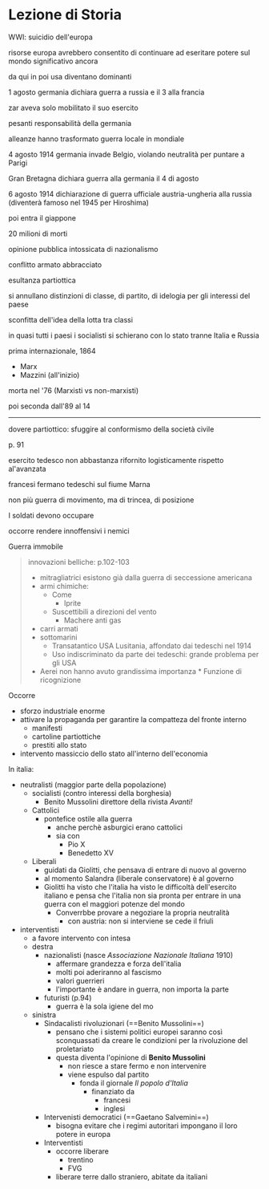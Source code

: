 # Lezione di Storia

WWI: suicidio dell'europa

risorse europa avrebbero consentito di continuare ad eseritare potere sul mondo significativo ancora

da qui in poi usa diventano dominanti

1 agosto germania dichiara guerra a russia e il 3 alla francia

zar aveva solo mobilitato il suo esercito

pesanti responsabilità della germania

alleanze hanno trasformato guerra locale in mondiale

4 agosto 1914 germania invade Belgio, violando neutralità per puntare a Parigi

Gran Bretagna dichiara guerra alla germania il 4 di agosto


6 agosto 1914 dichiarazione di guerra ufficiale austria-ungheria alla russia (diventerà famoso nel 1945 per Hiroshima)

poi entra il giappone


20 milioni di morti

opinione pubblica intossicata di nazionalismo

conflitto armato abbracciato

esultanza partiottica

si annullano distinzioni di classe, di partito, di idelogia per gli interessi del paese

sconfitta dell'idea della lotta tra classi


in quasi tutti i paesi 
 i socialisti si schierano con lo stato
tranne Italia e Russia

prima internazionale, 1864
* Marx
* Mazzini (all'inizio)

morta nel '76 (Marxisti vs non-marxisti)

poi seconda dall'89 al 14


---


dovere partiottico: sfuggire al conformismo della società civile

p. 91

esercito tedesco non abbastanza rifornito logisticamente rispetto al'avanzata


francesi fermano tedeschi sul fiume Marna


non più guerra di movimento, ma di trincea, di posizione


I soldati devono occupare

occorre rendere innoffensivi i nemici

Guerra immobile


> innovazioni belliche:
p.102-103
> * mitragliatrici esistono già dalla guerra di seccessione americana
> * armi chimiche:
> 	* Come
> 		* Iprite
> 	* Suscettibili a direzioni del vento
> 		* Machere anti gas
> * carri armati
> * sottomarini
> 	* Transatantico USA Lusitania, affondato dai tedeschi nel 1914
> 	* Uso indiscriminato da parte dei tedeschi: grande problema per gli USA
> * Aerei non hanno avuto grandissima importanza
	* Funzione di ricognizione


Occorre 
* sforzo industriale enorme
* attivare la propaganda per garantire la compatteza del fronte interno
	* manifesti 
	* cartoline partiottiche
	* prestiti allo stato
* intervento massiccio dello stato all'interno dell'economia


In italia:
* neutralisti (maggior parte della popolazione)
	* socialisti (contro interessi della borghesia)
		* Benito Mussolini direttore della rivista _Avanti!_
	* Cattolici
		* pontefice ostile alla guerra
			* anche perchè asburgici erano cattolici
			* sia con
				* Pio X
				* Benedetto XV
	* Liberali
		* guidati da Giolitti, che pensava di entrare di nuovo al governo
		* al momento Salandra (liberale conservatore) è al governo
		* Giolitti ha visto che l'italia ha visto le difficoltà dell'esercito italiano e pensa che l'italia non sia pronta per entrare in una guerra con el maggiori potenze del mondo
			* Converrbbe provare a negoziare la propria neutralità
				* con austria: non si interviene se cede il friuli
* interventisti
	* a favore intervento con intesa
	* destra
		* nazionalisti (nasce _Associazione Nazionale Italiana_ 1910)
			* affermare grandezza e forza dell'italia
			* molti poi aderiranno al fascismo
			* valori guerrieri
			* l'importante è andare in guerra, non importa la parte
		* futuristi (p.94)
			* guerra è la sola igiene del mo
	* sinistra
		* Sindacalisti rivoluzionari (==Benito Mussolini==)
			* pensano che i sistemi politici europei saranno così sconquassati da creare le condizioni per la rivoluzione del proletariato
			* questa diventa l'opinione di **Benito Mussolini**
				* non riesce a stare fermo e non intervenire
				* viene espulso dal partito
					* fonda il giornale _Il popolo d'Italia_
						* finanziato da
							* francesi
							* inglesi
		* Intervenisti democratici (==Gaetano Salvemini==)
			* bisogna evitare che i regimi autoritari impongano il loro potere in europa
		* Interventisti
			* occorre liberare
				* trentino
				* FVG
			* liberare terre dallo straniero, abitate da italiani
<!--stackedit_data:
eyJoaXN0b3J5IjpbLTE1NTE3ODcyNzAsLTExMjExOTQzMzUsLT
IzOTk2NDgwXX0=
-->
